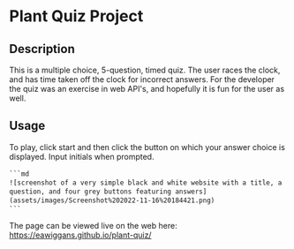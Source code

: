 # Plant Quiz Project


## Description

This is a multiple choice, 5-question, timed quiz. The user races the clock, and has time taken off the clock for incorrect answers. For the developer the quiz was an exercise in web API's, and hopefully it is fun for the user as well.

## Usage

To play, click start and then click the button on which your answer choice is displayed. Input initials when prompted.


    ```md
    ![screenshot of a very simple black and white website with a title, a question, and four grey buttons featuring answers](assets/images/Screenshot%202022-11-16%20184421.png)
    ```

The page can be viewed live on the web here: https://eawiggans.github.io/plant-quiz/